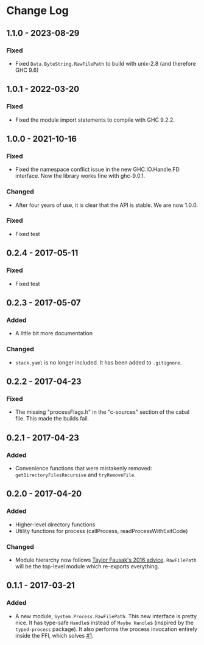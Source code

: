 # Change Log

## 1.1.0 - 2023-08-29

### Fixed

- Fixed `Data.ByteString.RawFilePath` to build with unix-2.8 (and therefore GHC 9.6)

## 1.0.1 - 2022-03-20

### Fixed

- Fixed the module import statements to compile with GHC 9.2.2.

## 1.0.0 - 2021-10-16

### Fixed

- Fixed the namespace conflict issue in the new GHC.IO.Handle.FD interface. Now the library works fine with ghc-9.0.1.

### Changed

- After four years of use, it is clear that the API is stable. We are now 1.0.0.

### Fixed

- Fixed test

## 0.2.4 - 2017-05-11

### Fixed

- Fixed test

## 0.2.3 - 2017-05-07

### Added

- A little bit more documentation

### Changed

- `stack.yaml` is no longer included. It has been added to `.gitignore`.

## 0.2.2 - 2017-04-23

### Fixed

- The missing "processFlags.h" in the "c-sources" section of the cabal file. This made the builds fail.

## 0.2.1 - 2017-04-23

### Added

- Convenience functions that were mistakenly removed: `getDirectoryFilesRecursive` and `tryRemoveFile`.

## 0.2.0 - 2017-04-20

### Added

- Higher-level directory functions
- Utility functions for process (callProcess, readProcessWithExitCode)

### Changed

- Module hierarchy now follows [Taylor Fausak's 2016 advice](http://taylor.fausak.me/2016/12/05/haskell-package-checklist/). `RawFilePath` will be the top-level module which re-exports everything.

## 0.1.1 - 2017-03-21

### Added

- A new module, `System.Process.RawFilePath`. This new interface is pretty nice. It has type-safe `Handle`s instead of `Maybe Handle`s (inspired by the `typed-process` package). It also performs the process invocation entirely inside the FFI, which solves [#1].

[#1]: https://github.com/xtendo-org/rawfilepath/issues/1
